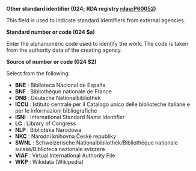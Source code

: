 **Other standard identifier (024;** **RDA registry [rdau:P60052](http://www.rdaregistry.info/Elements/u/#P60052))**

This field is used to indicate standard identifiers from external agencies.

  

**Standard number or code (024 $a)**

Enter the alphanumeric code used to identify the work. The code is taken from the authority data of the creating agency.

 

**Source of number or code (024 $2)**

Select from the following:

- **BNE** : Biblioteca Nacional de España
- **BNF** : Bibliothèque nationale de France
- **DNB** : Deutsche Nationalbibliothek
- **ICCU** : Istituto centrale per il Catalogo unico delle biblioteche italiane e per le informazioni bibliografiche
- **ISNI** : International Standard Name Identifier
- **LC** : Library of Congress
- **NLP** : Biblioteka Narodowa
- **NKC** : Národní knihovna České republiky
- **SWNL** : Schweizerische Nationalbibliothek/Bibliothèque nationale suisse/Biblioteca nazionale svizzera
- **VIAF** : Virtual International Authority File
- **WKP** : Wikidata (Wikipedia)